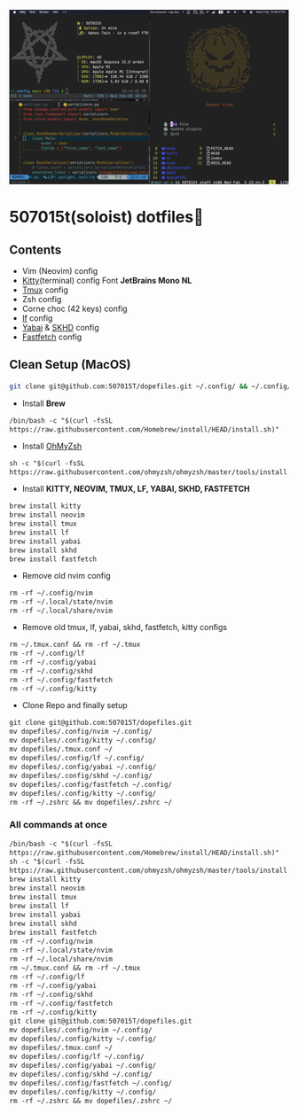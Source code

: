 ![MacOS Setup=)](.README-photos/Setup.png)
# 507015t(soloist) dotfiles🎃
## Contents
- Vim (Neovim) config
- [Kitty](https://sw.kovidgoyal.net/kitty/)(terminal) config
	Font **JetBrains Mono NL**
- [Tmux](https://github.com/tmux/tmux) config
- Zsh config
- Corne choc (42 keys) config
- [lf](https://github.com/gokcehan/lf) config
- [Yabai](https://github.com/koekeishiya/yabai) & [SKHD](https://github.com/koekeishiya/skhd) config
- [Fastfetch](https://github.com/fastfetch-cli/fastfetch) config 
## Clean Setup (MacOS)
```bash
git clone git@github.com:507015T/dopefiles.git ~/.config/ && ~/.config/install.sh
```

- Install **Brew**
```Shell
/bin/bash -c "$(curl -fsSL https://raw.githubusercontent.com/Homebrew/install/HEAD/install.sh)"
```
- Install [OhMyZsh](https://ohmyz.sh/)
```Shell
sh -c "$(curl -fsSL https://raw.githubusercontent.com/ohmyzsh/ohmyzsh/master/tools/install.sh)"
```
- Install **KITTY, NEOVIM, TMUX, LF, YABAI, SKHD, FASTFETCH**
```Shell
brew install kitty
brew install neovim
brew install tmux
brew install lf
brew install yabai 
brew install skhd
brew install fastfetch
```
- Remove old nvim config
```Shell
rm -rf ~/.config/nvim
rm -rf ~/.local/state/nvim
rm -rf ~/.local/share/nvim
```
- Remove old tmux, lf, yabai, skhd, fastfetch, kitty configs
```Shell
rm ~/.tmux.conf && rm -rf ~/.tmux 
rm -rf ~/.config/lf
rm -rf ~/.config/yabai
rm -rf ~/.config/skhd
rm -rf ~/.config/fastfetch
rm -rf ~/.config/kitty
```
- Clone Repo and finally setup
```Shell
git clone git@github.com:507015T/dopefiles.git
mv dopefiles/.config/nvim ~/.config/
mv dopefiles/.config/kitty ~/.config/
mv dopefiles/.tmux.conf ~/
mv dopefiles/.config/lf ~/.config/
mv dopefiles/.config/yabai ~/.config/
mv dopefiles/.config/skhd ~/.config/
mv dopefiles/.config/fastfetch ~/.config/
mv dopefiles/.config/kitty ~/.config/
rm -rf ~/.zshrc && mv dopefiles/.zshrc ~/
```

### All commands at once
```Shell
/bin/bash -c "$(curl -fsSL https://raw.githubusercontent.com/Homebrew/install/HEAD/install.sh)"
sh -c "$(curl -fsSL https://raw.githubusercontent.com/ohmyzsh/ohmyzsh/master/tools/install.sh)"
brew install kitty
brew install neovim
brew install tmux
brew install lf
brew install yabai 
brew install skhd
brew install fastfetch
rm -rf ~/.config/nvim
rm -rf ~/.local/state/nvim
rm -rf ~/.local/share/nvim
rm ~/.tmux.conf && rm -rf ~/.tmux 
rm -rf ~/.config/lf
rm -rf ~/.config/yabai
rm -rf ~/.config/skhd
rm -rf ~/.config/fastfetch
rm -rf ~/.config/kitty
git clone git@github.com:507015T/dopefiles.git
mv dopefiles/.config/nvim ~/.config/
mv dopefiles/.config/kitty ~/.config/
mv dopefiles/.tmux.conf ~/
mv dopefiles/.config/lf ~/.config/
mv dopefiles/.config/yabai ~/.config/
mv dopefiles/.config/skhd ~/.config/
mv dopefiles/.config/fastfetch ~/.config/
mv dopefiles/.config/kitty ~/.config/
rm -rf ~/.zshrc && mv dopefiles/.zshrc ~/
```
